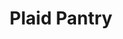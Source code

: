---
title: "Plaid Pantry"
url: /portland/plaid-pantry-northwest-murray-boulevard/
shop: Lebensmittel
---
